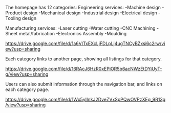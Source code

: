 The homepage has 12 categories:
Engineering services:
-Machine design
-Product design
-Mechanical design
-Industrial design
-Electrical design
-Tooling design

Manufacturing services:
-Laser cutting
-Water cutting
-CNC Machining
-Sheet metal/fabrication
-Electronics Assembly
-Moulding

https://drive.google.com/file/d/1a6VITxEXcLjFDLpLj4ugTNCyBZxsi6c2rw/view?usp=sharing

Each category links to another page, showing all listings for that category.

https://drive.google.com/file/d/16RAcJ6HzR0xEPiOR5b6acNWzEtDYiUyT-g/view?usp=sharing

Users can also submit information through the navigation bar, and links on each category page.

https://drive.google.com/file/d/1Wx5yIInkJ2DveZVxSpPQwOVPzXEg_9R13g/view?usp=sharing
